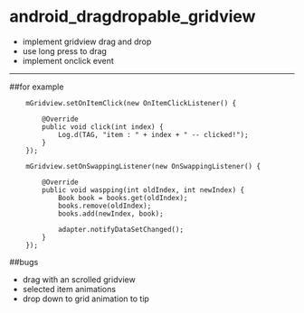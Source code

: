 android_dragdropable_gridview
=============================


* implement gridview drag and drop
* use long press to drag
* implement onclick event


------------------------
##for example

		mGridview.setOnItemClick(new OnItemClickListener() {
			
			@Override
			public void click(int index) {
				Log.d(TAG, "item : " + index + " -- clicked!");
			}
		});
        
        mGridview.setOnSwappingListener(new OnSwappingListener() {
			
			@Override
			public void waspping(int oldIndex, int newIndex) {
				Book book = books.get(oldIndex);
				books.remove(oldIndex);
				books.add(newIndex, book);
				
				adapter.notifyDataSetChanged();
			}
		});

##bugs

* drag with an scrolled gridview
* selected  item animations
* drop down to grid animation to tip


 
